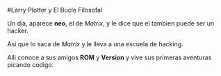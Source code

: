 #Larry Plotter y El Bucle Filosofal

Un dia, aparece **neo**, el de *Matrix*, y le dice que el tambien puede ser un hacker.

Asi que lo saca de *Matrix* y le lleva a una escuela de hacking.

Alli conoce a sus amigos **ROM** y **Version** y vive sus primeras aventuras picando codigo.
